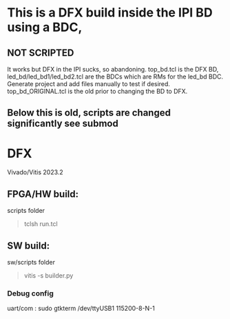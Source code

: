 # This is a DFX build inside the IPI BD using a BDC, 
## NOT SCRIPTED
It works but DFX in the IPI sucks, so abandoning.
top_bd.tcl is the DFX BD, led_bd/led_bd1/led_bd2.tcl are the BDCs which are RMs for the
led_bd BDC.
Generate project and add files manually to test if desired.
top_bd_ORIGINAL.tcl is the old prior to changing the BD to DFX.

## Below this is old, scripts are changed significantly see submod
# DFX
Vivado/Vitis 2023.2

## FPGA/HW build:
scripts folder
> tclsh run.tcl

## SW build:
sw/scripts folder
> vitis -s builder.py 


### Debug config
uart/com : sudo gtkterm
/dev/ttyUSB1 115200-8-N-1

